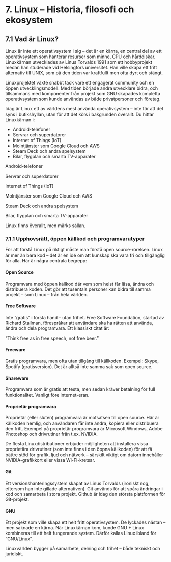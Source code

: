 # 7. Linux – Historia, filosofi och ekosystem

## 7.1 Vad är Linux?

Linux är inte ett operativsystem i sig – det är en kärna, en central del av ett operativsystem som hanterar resurser som minne, CPU och hårddiskar. Linuxkärnan utvecklades av Linus Torvalds 1991 som ett hobbyprojekt medan han studerade vid Helsingfors universitet. Han ville skapa ett fritt alternativ till UNIX, som på den tiden var kraftfullt men ofta dyrt och stängt.

Linuxprojektet växte snabbt tack vare ett engagerat community och en öppen utvecklingsmodell. Med tiden började andra utvecklare bidra, och tillsammans med komponenter från projekt som GNU skapades kompletta operativsystem som kunde användas av både privatpersoner och företag.

Idag är Linux ett av världens mest använda operativsystem – inte för att det syns i butikshyllan, utan för att det körs i bakgrunden överallt. Du hittar Linuxkärnan i:

- Android-telefoner
- Servrar och superdatorer
- Internet of Things (IoT)
- Molntjänster som Google Cloud och AWS
- Steam Deck och andra spelsystem
- Bilar, flygplan och smarta TV-apparater

Android-telefoner

Servrar och superdatorer

Internet of Things (IoT)

Molntjänster som Google Cloud och AWS

Steam Deck och andra spelsystem

Bilar, flygplan och smarta TV-apparater

Linux finns överallt, men märks sällan.


### 7.1.1 Upphovsrätt, öppen källkod och programvarutyper

För att förstå Linux på riktigt måste man förstå open source-rörelsen. Linux är mer än bara kod – det är en idé om att kunskap ska vara fri och tillgänglig för alla. Här är några centrala begrepp:

#### Open Source

Programvara med öppen källkod där vem som helst får läsa, ändra och distribuera koden. Det gör att tusentals personer kan bidra till samma projekt – som Linux – från hela världen.

#### Free Software

Inte “gratis” i första hand – utan frihet. Free Software Foundation, startad av Richard Stallman, förespråkar att användare ska ha rätten att använda, ändra och dela programvara. Ett klassiskt citat är:

“Think free as in free speech, not free beer.”

#### Freeware

Gratis programvara, men ofta utan tillgång till källkoden. Exempel: Skype, Spotify (gratisversion). Det är alltså inte samma sak som open source.

#### Shareware

Programvara som är gratis att testa, men sedan kräver betalning för full funktionalitet. Vanligt före internet-eran.

#### Proprietär programvara

Proprietär (eller sluten) programvara är motsatsen till open source. Här är källkoden hemlig, och användaren får inte ändra, kopiera eller distribuera den fritt.
 Exempel på proprietär programvara är Microsoft Windows, Adobe Photoshop och drivrutiner från t.ex. NVIDIA.

De flesta Linuxdistributioner erbjuder möjligheten att installera vissa proprietära drivrutiner (som inte finns i den öppna källkoden) för att få bättre stöd för grafik, ljud och nätverk – särskilt viktigt om datorn innehåller NVIDIA-grafikkort eller vissa Wi-Fi-kretsar.

#### Git

Ett versionshanteringssystem skapat av Linus Torvalds (ironiskt nog, eftersom han inte gillade alternativen). Git används för att spåra ändringar i kod och samarbeta i stora projekt. Github är idag den största plattformen för Git-projekt.

#### GNU

Ett projekt som ville skapa ett helt fritt operativsystem. De lyckades nästan – men saknade en kärna. När Linuxkärnan kom, kunde GNU + Linux kombineras till ett helt fungerande system. Därför kallas Linux ibland för “GNU/Linux”.

Linuxvärlden bygger på samarbete, delning och frihet – både tekniskt och juridiskt.


